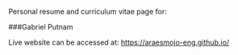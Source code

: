 Personal resume and curriculum vitae page for:

###Gabriel Putnam

Live website can be accessed at: https://araesmojo-eng.github.io/
